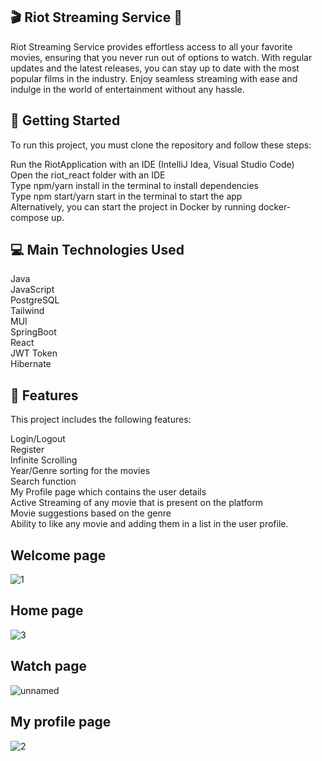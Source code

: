 ## 🎬 Riot Streaming Service 🍿
Riot Streaming Service provides effortless access to all your favorite movies, ensuring that you never run out of options to watch. With regular updates and the latest releases, you can stay up to date with the most popular films in the industry. Enjoy seamless streaming with ease and indulge in the world of entertainment without any hassle.

## 🚀 Getting Started
To run this project, you must clone the repository and follow these steps: <br>

Run the RiotApplication with an IDE (IntelliJ Idea, Visual Studio Code) <br>
Open the riot_react folder with an IDE <br>
Type npm/yarn install in the terminal to install dependencies <br>
Type npm start/yarn start in the terminal to start the app <br>
Alternatively, you can start the project in Docker by running docker-compose up. 

## 💻 Main Technologies Used
Java <br>
JavaScript <br>
PostgreSQL <br>
Tailwind <br>
MUI <br>
SpringBoot <br>
React <br>
JWT Token <br>
Hibernate <br>
## 🎥 Features
This project includes the following features: <br>

Login/Logout <br>
Register <br>
Infinite Scrolling <br>
Year/Genre sorting for the movies <br>
Search function <br>
My Profile page which contains the user details <br>
Active Streaming of any movie that is present on the platform <br>
Movie suggestions based on the genre <br>
Ability to like any movie and adding them in a list in the user profile. 

## Welcome page 
![1](https://user-images.githubusercontent.com/23395284/221869708-95c55ba2-39a6-4f01-84c6-e3bed0e43592.png)

## Home page
![3](https://user-images.githubusercontent.com/23395284/221869744-a9085d4b-c173-4839-aa8a-f6c39459bbbb.jpg)

## Watch page
![unnamed](https://user-images.githubusercontent.com/23395284/221869818-821daf7d-3a06-444a-b405-f2cd95887cd4.jpg)

## My profile page
![2](https://user-images.githubusercontent.com/23395284/221869926-63fbe488-a20e-4715-845e-c8102fce82b0.jpg)



